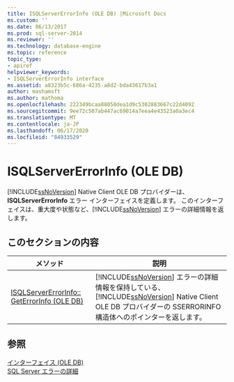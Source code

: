 ```yaml
---
title: ISQLServerErrorInfo (OLE DB) |Microsoft Docs
ms.custom: ''
ms.date: 06/13/2017
ms.prod: sql-server-2014
ms.reviewer: ''
ms.technology: database-engine
ms.topic: reference
topic_type:
- apiref
helpviewer_keywords:
- ISQLServerErrorInfo interface
ms.assetid: a8323b5c-686a-4235-a8d2-bda43617b3a1
author: mashamsft
ms.author: mathoma
ms.openlocfilehash: 222349bcaa88058dea1d9c5302883667c22d4092
ms.sourcegitcommit: 9ee72c507ab447ac69014a7eea4e43523a0a3ec4
ms.translationtype: MT
ms.contentlocale: ja-JP
ms.lasthandoff: 06/17/2020
ms.locfileid: "84933529"
---
```

# <a name="isqlservererrorinfo-ole-db"></a>ISQLServerErrorInfo (OLE DB)
  [!INCLUDE[ssNoVersion](../../includes/ssnoversion-md.md)] Native Client OLE DB プロバイダーは、 **ISQLServerErrorInfo** エラー インターフェイスを定義します。 このインターフェイスは、重大度や状態など、[!INCLUDE[ssNoVersion](../../includes/ssnoversion-md.md)] エラーの詳細情報を返します。  
  
## <a name="in-this-section"></a>このセクションの内容  
  
|メソッド|説明|  
|------------|-----------------|  
|[ISQLServerErrorInfo:: GetErrorInfo &#40;OLE DB&#41;](../../relational-databases/native-client-ole-db-interfaces/isqlservererrorinfo-geterrorinfo-ole-db.md)|[!INCLUDE[ssNoVersion](../../includes/ssnoversion-md.md)] エラーの詳細情報を保持している、 [!INCLUDE[ssNoVersion](../../includes/ssnoversion-md.md)] Native Client OLE DB プロバイダーの SSERRORINFO 構造体へのポインターを返します。|  
  
## <a name="see-also"></a>参照  
 [インターフェイス &#40;OLE DB&#41;](../../../2014/database-engine/dev-guide/interfaces-ole-db.md)   
 [SQL Server エラーの詳細](../../relational-databases/native-client-ole-db-errors/sql-server-error-detail.md)  
  
  
